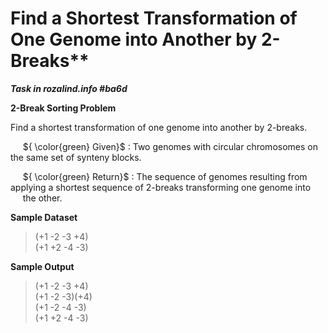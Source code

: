 # Find a Shortest Transformation of One Genome into Another by 2-Breaks**

***Task in rozalind.info #ba6d***

**2-Break Sorting Problem**

Find a shortest transformation of one genome into another by 2-breaks.

&nbsp;&nbsp;&nbsp;&nbsp; ${ \color{green} Given}$ : Two genomes with circular chromosomes on the same set of synteny blocks.

&nbsp;&nbsp;&nbsp;&nbsp; ${ \color{green} Return}$ : The sequence of genomes resulting from applying a shortest sequence of 2-breaks transforming one genome into   
&nbsp;&nbsp;&nbsp;&nbsp; the other.

**Sample Dataset**

> (+1 -2 -3 +4)  
> (+1 +2 -4 -3)

**Sample Output**

> (+1 -2 -3 +4)  
> (+1 -2 -3)(+4)  
> (+1 -2 -4 -3)  
> (+1 +2 -4 -3)
